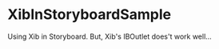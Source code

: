 XibInStoryboardSample
=====================

Using Xib in Storyboard. But, Xib's IBOutlet does't work well...
